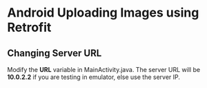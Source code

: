 # Android Uploading Images using Retrofit

## Changing Server URL

Modify the __URL__ variable in MainActivity.java. The server URL will be __10.0.2.2__ if you are testing in emulator, else use the server IP.
